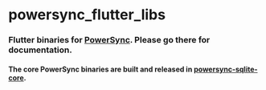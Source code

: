 # powersync_flutter_libs

### Flutter binaries for [PowerSync](https://pub.dev/packages/powersync). Please go there for documentation.

#### The core PowerSync binaries are built and released in [powersync-sqlite-core](https://github.com/powersync-ja/powersync-sqlite-core).
